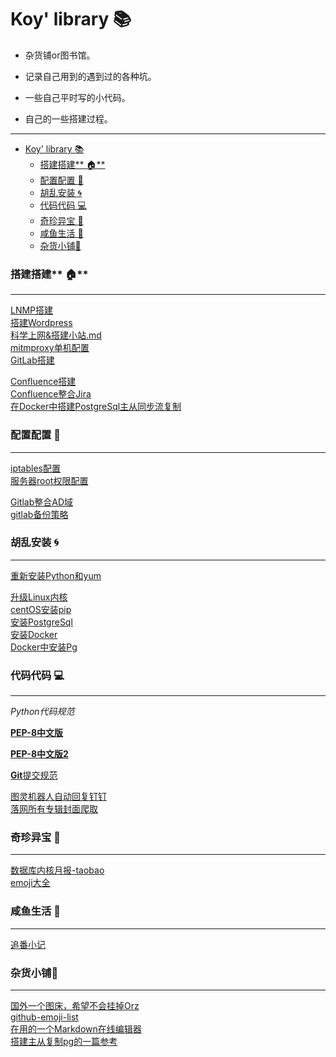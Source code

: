 # Koy' library :books:

- 杂货铺or图书馆。  

- 记录自己用到的遇到过的各种坑。  

- 一些自己平时写的小代码。  

- 自己的一些搭建过程。

------

 * [Koy' library :books:](#koy-library-books)
    * [搭建搭建**​ :house:**](#搭建搭建​-house)
    * [配置配置​ :wrench:](#配置配置​-wrench)
    * [胡乱安装 :cyclone:](#胡乱安装-cyclone)
    * [代码代码 :computer:](#代码代码-computer)
    * [奇珍异宝 :white_flower:](#奇珍异宝-white_flower)
    * [咸鱼生活 :guitar:](#咸鱼生活-guitar)
    * [杂货小铺:rainbow:](#杂货小铺rainbow)


  

### 搭建搭建**​ :house:**

------

[LNMP搭建](https://github.com/Koooooo-7/Koy-s-library/blob/master/LNMP)   
[搭建Wordpress](https://github.com/Koooooo-7/Koy-s-library/blob/master/%E6%90%AD%E5%BB%BAWordpress)  
[科学上网&搭建小站.md](https://github.com/Koooooo-7/Koy-s-library/blob/master/%E7%A7%91%E5%AD%A6%E4%B8%8A%E7%BD%91%26%E6%90%AD%E5%BB%BA%E5%B0%8F%E7%AB%99.md)  
[mitmproxy单机配置](https://github.com/Koooooo-7/Koy-s-library/blob/master/mitmproxy%E8%AF%95%E7%8E%A9)   
[GitLab搭建](https://github.com/Koooooo-7/Koy-s-library/blob/master/%E5%AE%89%E8%A3%85Gitlab.md)  

[Confluence搭建](https://github.com/Koooooo-7/Koy-s-library/blob/master/%E6%90%AD%E5%BB%BAConfluence.md)   
[Confluence整合Jira](https://github.com/Koooooo-7/Koy-s-library/blob/master/confluence%E6%95%B4%E5%90%88Jira.md)  
[在Docker中搭建PostgreSql主从同步流复制](https://github.com/Koooooo-7/Koy-s-library/blob/master/%E5%9C%A8Docker%E4%B8%AD%E6%90%AD%E5%BB%BAPg%E4%B8%BB%E4%BB%8E.md)   

### 配置配置​ :wrench:

------

[iptables配置](https://github.com/Koooooo-7/Koy-s-library/blob/master/iptables%E9%85%8D%E7%BD%AE)  
[服务器root权限配置](https://github.com/Koooooo-7/Koy-s-library/blob/master/%E6%9C%8D%E5%8A%A1%E5%99%A8%E5%B0%8F%E8%B4%B4%E5%A3%AB)  

[Gitlab整合AD域](https://github.com/Koooooo-7/Koy-s-library/blob/master/Gitlab%E6%95%B4%E5%90%88AD%E5%9F%9F.md)  
[gitlab备份策略](https://github.com/Koooooo-7/Koy-s-library/blob/master/Gitlab%E7%AD%89%E7%9A%84%E5%A4%87%E4%BB%BD%E7%AD%96%E7%95%A5.md)    



### 胡乱安装 :cyclone:

------

[重新安装Python和yum](https://github.com/Koooooo-7/Koy-s-library/blob/master/CenOS7.2%E9%87%8D%E8%A3%85Python&yum)  

[升级Linux内核](https://github.com/Koooooo-7/Koy-s-library/blob/master/%E5%8D%87%E7%BA%A7Linux%E5%86%85%E6%A0%B8.md)  
[centOS安装pip](https://jingyan.baidu.com/article/455a99507b0f7da16627780d.html)  
[安装PostgreSql](https://github.com/Koooooo-7/Koy-s-library/blob/master/%E5%AE%89%E8%A3%85PostgresSql10.7.md)  
[安装Docker](https://github.com/Koooooo-7/Koy-s-library/blob/master/%E5%AE%89%E8%A3%85Docker.md)  
[Docker中安装Pg](https://github.com/Koooooo-7/Koy-s-library/blob/master/Docker%E5%AE%89%E8%A3%85PostgreSql.md)  

### 代码代码 :computer:

------

_Python代码规范_

**[PEP-8中文版](https://www.cnblogs.com/ajianbeyourself/p/4377933.html#_label0)**  

**[PEP-8中文版2](https://wiki.woodpecker.org.cn/moin/PythonCodingRule)**  

[**Git**提交规范](https://www.oschina.net/news/69705/git-commit-message-and-changelog-guide?from=20160110)  

[图灵机器人自动回复钉钉](https://github.com/Koooooo-7/Koy-s-library/blob/master/%E5%9B%BE%E7%81%B5%E6%9C%BA%E5%99%A8%E4%BA%BA%E9%92%89%E9%92%89%E5%9B%9E%E5%A4%8D)  
[落网所有专辑封面爬取](https://github.com/Koooooo-7/Koy-s-library/blob/master/%E8%90%BD%E7%BD%91%E9%9F%B3%E4%B9%90%E6%89%80%E6%9C%89%E4%B8%93%E8%BE%91%E5%B0%81%E9%9D%A2)  



### 奇珍异宝 :white_flower:

------

[数据库内核月报-taobao](http://mysql.taobao.org/monthly/)  
[emoji大全](https://emojipedia.org/)  

### 咸鱼生活 :guitar:

------

[追番小记](https://github.com/Koooooo-7/Koy-s-library/blob/master/%E3%82%A2%E3%83%8B%E3%83%A1ing.md)   

### 杂货小铺:rainbow:

------

[国外一个图床，希望不会挂掉Orz](https://sm.ms/)  
[github-emoji-list](https://segmentfault.com/a/1190000009649780)  
[在用的一个Markdown在线编辑器](https://www.zybuluo.com/mdeditor)  
[搭建主从复制pg的一篇参考](https://gridscale.io/en/community/tutorials/postgresql-10-master-slave-replication/)  
